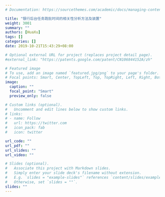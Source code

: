 ```yaml
---
# Documentation: https://sourcethemes.com/academic/docs/managing-content/

title: "银行后台任务跑批时间的相关性分析方法及装置"
weight: 3001
summary: ""
authors: [HuaXu]
tags: []
categories: []
date: 2019-10-21T15:43:29+08:00

# Optional external URL for project (replaces project detail page).
#external_link: "https://patents.google.com/patent/CN106844152A/zh"

# Featured image
# To use, add an image named `featured.jpg/png` to your page's folder.
# Focal points: Smart, Center, TopLeft, Top, TopRight, Left, Right, BottomLeft, Bottom, BottomRight.
image:
  caption: ""
  focal_point: "Smart"
  preview_only: false

# Custom links (optional).
#   Uncomment and edit lines below to show custom links.
# links:
# - name: Follow
#   url: https://twitter.com
#   icon_pack: fab
#   icon: twitter

url_code: ""
url_pdf: ""
url_slides: ""
url_video: ""

# Slides (optional).
#   Associate this project with Markdown slides.
#   Simply enter your slide deck's filename without extension.
#   E.g. `slides = "example-slides"` references `content/slides/example-slides.md`.
#   Otherwise, set `slides = ""`.
slides: ""
---
```

